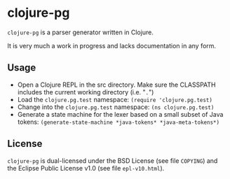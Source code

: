 clojure-pg
==========

`clojure-pg` is a parser generator written in Clojure.

It is very much a work in progress and lacks documentation in any form.

Usage
-----

* Open a Clojure REPL in the src directory. Make sure the CLASSPATH includes the current working directory (i.e. "`.`")
* Load the `clojure.pg.test` namespace: `(require 'clojure.pg.test)`
* Change into the `clojure.pg.test` namespace: `(ns clojure.pg.test)`
* Generate a state machine for the lexer based on a small subset of Java tokens: `(generate-state-machine *java-tokens* *java-meta-tokens*)`

License
-------

`clojure-pg` is dual-licensed under the BSD License (see file `COPYING`) and the Eclipse Public License v1.0 (see file `epl-v10.html`).
